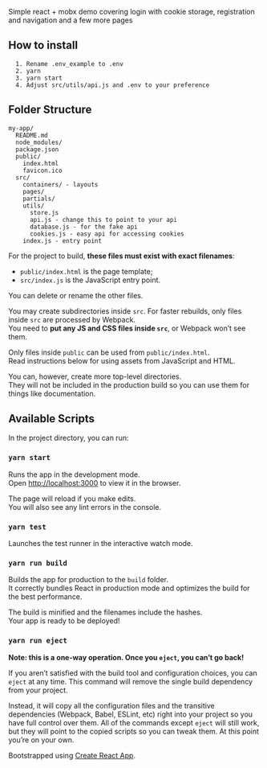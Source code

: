 
Simple react + mobx demo covering login with cookie storage, registration and navigation and a few more pages

## How to install

```
  1. Rename .env_example to .env
  2. yarn
  3. yarn start
  4. Adjust src/utils/api.js and .env to your preference
```

## Folder Structure

```
my-app/
  README.md
  node_modules/
  package.json
  public/
    index.html
    favicon.ico
  src/
    containers/ - layouts
    pages/
    partials/
    utils/
      store.js
      api.js - change this to point to your api 
      database.js - for the fake api
      cookies.js - easy api for accessing cookies
    index.js - entry point
```

For the project to build, **these files must exist with exact filenames**:

* `public/index.html` is the page template;
* `src/index.js` is the JavaScript entry point.

You can delete or rename the other files.

You may create subdirectories inside `src`. For faster rebuilds, only files inside `src` are processed by Webpack.<br>
You need to **put any JS and CSS files inside `src`**, or Webpack won’t see them.

Only files inside `public` can be used from `public/index.html`.<br>
Read instructions below for using assets from JavaScript and HTML.

You can, however, create more top-level directories.<br>
They will not be included in the production build so you can use them for things like documentation.

## Available Scripts

In the project directory, you can run:

### `yarn start`

Runs the app in the development mode.<br>
Open [http://localhost:3000](http://localhost:3000) to view it in the browser.

The page will reload if you make edits.<br>
You will also see any lint errors in the console.

### `yarn test`

Launches the test runner in the interactive watch mode.<br>

### `yarn run build`

Builds the app for production to the `build` folder.<br>
It correctly bundles React in production mode and optimizes the build for the best performance.

The build is minified and the filenames include the hashes.<br>
Your app is ready to be deployed!

### `yarn run eject`

**Note: this is a one-way operation. Once you `eject`, you can’t go back!**

If you aren’t satisfied with the build tool and configuration choices, you can `eject` at any time. This command will remove the single build dependency from your project.

Instead, it will copy all the configuration files and the transitive dependencies (Webpack, Babel, ESLint, etc) right into your project so you have full control over them. All of the commands except `eject` will still work, but they will point to the copied scripts so you can tweak them. At this point you’re on your own.

Bootstrapped using [Create React App](https://github.com/facebookincubator/create-react-app).
